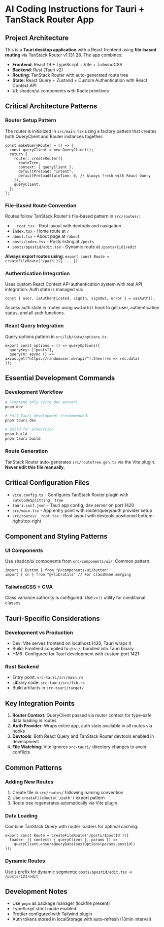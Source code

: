 # AI Coding Instructions for Tauri + TanStack Router App

## Project Architecture

This is a **Tauri desktop application** with a React frontend using **file-based routing** via TanStack Router v1.131.28. The app combines:

- **Frontend**: React 19 + TypeScript + Vite + TailwindCSS
- **Backend**: Rust (Tauri v2)
- **Routing**: TanStack Router with auto-generated route tree
- **State**: React Query + Zustand + Custom Authentication with React Context API
- **UI**: shadcn/ui components with Radix primitives

## Critical Architecture Patterns

### Router Setup Pattern

The router is initialized in `src/main.tsx` using a factory pattern that creates both QueryClient and Router instances together:

```tsx
const makeQueryRouter = () => {
  const queryClient = new QueryClient();
  return {
    router: createRouter({
      routeTree,
      context: { queryClient },
      defaultPreload: "intent",
      defaultPreloadStaleTime: 0, // Always fresh with React Query
    }),
    queryClient,
  };
};
```

### File-Based Route Convention

Routes follow TanStack Router's file-based pattern in `src/routes/`:

- `__root.tsx` - Root layout with devtools and navigation
- `index.tsx` - Home route at `/`
- `about.tsx` - About page at `/about`
- `posts/index.tsx` - Posts listing at `/posts`
- `posts/$postid/edit.tsx` - Dynamic route at `/posts/{id}/edit`

**Always export routes using**: `export const Route = createFileRoute('/path')({ ... })`

### Authentication Integration

Uses custom React Context API authentication system with real API integration. Auth state is managed via:

```tsx
const { user, isAuthenticated, signIn, signOut, error } = useAuth();
```

Access auth state in routes using `useAuth()` hook to get user, authentication status, and all auth functions.

### React Query Integration

Query options pattern in `src/lib/data/options.ts`:

```tsx
export const options = () => queryOptions({
  queryKey: ["posts"],
  queryFn: async () => axios.get("https://randomuser.me/api/").then(res => res.data)
});
```

## Essential Development Commands

### Development Workflow

```bash
# Frontend only (Vite dev server)
pnpm dev

# Full Tauri development (recommended)
pnpm tauri dev

# Build for production
pnpm build
pnpm tauri build
```

### Route Generation

TanStack Router auto-generates `src/routeTree.gen.ts` via the Vite plugin. **Never edit this file manually**.

## Critical Configuration Files

- `vite.config.ts` - Configures TanStack Router plugin with `autoCodeSplitting: true`
- `tauri.conf.json` - Tauri app config, dev server on port 1420
- `src/main.tsx` - App entry point with router/query/auth provider setup
- `src/routes/__root.tsx` - Root layout with devtools positioned bottom-right/top-right

## Component and Styling Patterns

### UI Components

Use shadcn/ui components from `src/components/ui/`. Common pattern:

```tsx
import { Button } from "@/components/ui/button"
import { cn } from "@/lib/utils" // For className merging
```

### TailwindCSS + CVA

Class variance authority is configured. Use `cn()` utility for conditional classes.

## Tauri-Specific Considerations

### Development vs Production

- Dev: Vite serves frontend on localhost:1420, Tauri wraps it
- Build: Frontend compiled to `dist/`, bundled into Tauri binary
- HMR: Configured for Tauri development with custom port 1421

### Rust Backend

- Entry point: `src-tauri/src/main.rs`
- Library code: `src-tauri/src/lib.rs`
- Build artifacts in `src-tauri/target/`

## Key Integration Points

1. **Router Context**: QueryClient passed via router context for type-safe data loading in routes
2. **Auth Provider**: Wraps entire app, auth state available in all routes via hooks
3. **Devtools**: Both React Query and TanStack Router devtools enabled in development
4. **File Watching**: Vite ignores `src-tauri/` directory changes to avoid conflicts

## Common Patterns

### Adding New Routes

1. Create file in `src/routes/` following naming convention
2. Use `createFileRoute('/path')` export pattern
3. Route tree regenerates automatically via Vite plugin

### Data Loading

Combine TanStack Query with router loaders for optimal caching:

```tsx
export const Route = createFileRoute('/posts/$postId')({
  loader: ({ context: { queryClient }, params }) =>
    queryClient.ensureQueryData(postOptions(params.postId))
});
```

### Dynamic Routes

Use `$` prefix for dynamic segments: `posts/$postid/edit.tsx` → `/posts/123/edit`

## Development Notes

- Use `pnpm` as package manager (lockfile present)
- TypeScript strict mode enabled
- Prettier configured with Tailwind plugin
- Auth tokens stored in localStorage with auto-refresh (10min interval)
